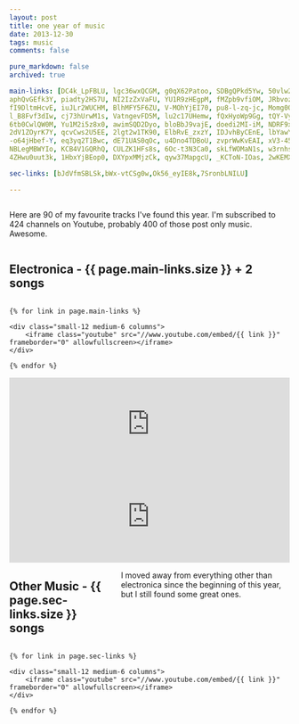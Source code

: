 ```yaml
---
layout: post
title: one year of music
date: 2013-12-30
tags: music
comments: false

pure_markdown: false
archived: true

main-links: [DC4k_LpFBLU, lgc36wxQCGM, g0qX62Patoo, SDBgQPkd5Yw, 50vlw2P00oM,
aphQvGEfk3Y, piadty2HS7U, NI2IzZxVaFU, YU1R9zHEgpM, fMZpb9vfiOM, JRbvozrobSE, FF0kvYTTOro, uqmpEfESOP0, rc33KU-CEcI,
fI9DltmHcvE, iuJLr2WUCHM, BlhMFY5F6ZU, V-MOhYjEI70, pu8-l-zq-jc, Momg0O1iLNU, oTdAVd7KgNw, jGow4nmYkkA, DbSFQCXRda4,
l_B8Fvf3dIw, cj73hUrwM1s, VatngevFD5M, lu2c17UHemw, fQxHyoWp9Gg, tQY-Vyuou9k, H69MrTPLebc, yrO2HlpvmXs, C0u4juhmFOc,
6tb0CwlQW0M, Yu1M2i5z8x0, awimSQD2Dyo, bloBbJ9vajE, doedi2MI-iM, NDRF9x2sz7s, 2jWAe_Jz6FM, iPGPbbv9hGk, M_ZI4y2F_uo,
2dV1ZOyrK7Y, qcvCws2U5EE, 2lgt2w1TK90, ElbRvE_zxzY, IDJvhByCEnE, lbYawYD3yHg, C6f9d0Ff0uQ, rwG39LNbT0A, tQhMNxBErhM, wHp3CeoZAw4, BLwahmEhlj0, HqkjvFpBscg, rcYACfNOY0E, BhyHLc85hJU, dhxQUp45xWk, wewjMEYTLZY, sXQVicNodMw, Q_YnRWARhwo,
-o64jHbef-Y, eq3yq2T1Bwc, dE71UAS0qOc, u4Dno4TDBoU, zvprWwKvEAI, xV3-45m9Q2M, 7NO2AJJcpO0, UkTkOutsXXU, hrfHlDlExlU,
NBLegMBWYIo, KCB4V1GQRhQ, CULZK1HFs8s, 6Oc-t3N3Ca0, skLfWOMaN1s, w3rnhsi2QBg, QF9edDGgvEs, qT0iQRjHbW4, -xfKU31v3Hc,
4ZHwu0uut3k, 1HbxYjBEop0, DXYpxMMjzCk, qyw37MapgcU, _KCToN-IOas, 2wKEMXtl7og, grBhcqyJTF8]

sec-links: [bJdVfmSBLSk,bWx-vtCSg0w,Ok56_eyIE8k,7SronbLNILU]

---
```


<div class="row">
    <div class="small-12 columns">
        <p>
        	Here are 90 of my favourite tracks I've found this year. I'm subscribed to 424 channels on Youtube, probably 400 of those post only music. Awesome.
        </p>
    </div>
</div>

<div class="row">
    <div class="small-12 columns">
    	<h2>
    		Electronica - {{ page.main-links.size }} + 2 songs
    	</h2>
    </div>
</div>

<div class="row">

    {% for link in page.main-links %}

    <div class="small-12 medium-6 columns">
        <iframe class="youtube" src="//www.youtube.com/embed/{{ link }}" frameborder="0" allowfullscreen></iframe>
    </div>

    {% endfor %}

</div>

<div class="row">
    <div class="small-12 columns">
        <iframe width="100%" height="166" scrolling="no" frameborder="no" src="https://w.soundcloud.com/player/?url=https%3A//api.soundcloud.com/tracks/112093356&amp;color=ff6600&amp;auto_play=false&amp;show_artwork=true"></iframe>
    </div>
    <div class="small-12 columns">
        <iframe width="100%" height="166" scrolling="no" frameborder="no" src="https://w.soundcloud.com/player/?url=https%3A//api.soundcloud.com/tracks/78027702&amp;color=ff6600&amp;auto_play=false&amp;show_artwork=true"></iframe>
    </div>
</div>

<div class="row">
    <div class="small-12 columns">
    	<h2>
    		Other Music - {{ page.sec-links.size }} songs
    	</h2>
    	<p>
    		I moved away from everything other than electronica since the beginning of this year, but I still found some great ones.
    	</p>
    </div>
</div>

<div class="row">

	{% for link in page.sec-links %}

    <div class="small-12 medium-6 columns">
    	<iframe class="youtube" src="//www.youtube.com/embed/{{ link }}" frameborder="0" allowfullscreen></iframe>
    </div>

    {% endfor %}

</div>